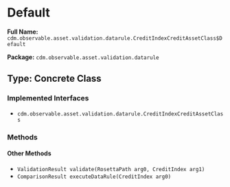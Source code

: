 # Default

**Full Name:** `cdm.observable.asset.validation.datarule.CreditIndexCreditAssetClass$Default`

**Package:** `cdm.observable.asset.validation.datarule`

## Type: Concrete Class

### Implemented Interfaces

- `cdm.observable.asset.validation.datarule.CreditIndexCreditAssetClass`

### Methods

#### Other Methods

- `ValidationResult validate(RosettaPath arg0, CreditIndex arg1)`
- `ComparisonResult executeDataRule(CreditIndex arg0)`

